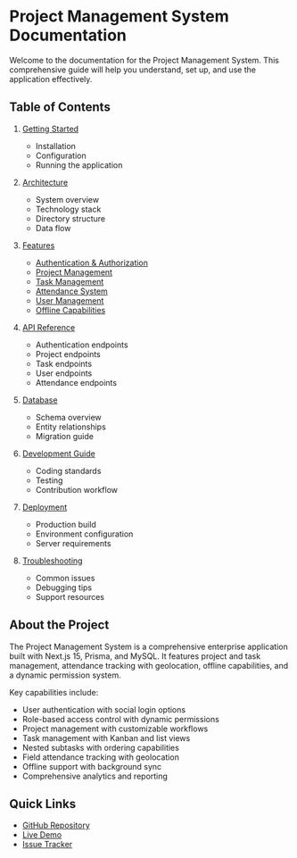 # Project Management System Documentation

Welcome to the documentation for the Project Management System. This comprehensive guide will help you understand, set up, and use the application effectively.

## Table of Contents

1. [Getting Started](./getting-started.md)
   - Installation
   - Configuration
   - Running the application

2. [Architecture](./architecture.md)
   - System overview
   - Technology stack
   - Directory structure
   - Data flow

3. [Features](./features/index.md)
   - [Authentication & Authorization](./features/authentication.md)
   - [Project Management](./features/project-management.md)
   - [Task Management](./features/task-management.md)
   - [Attendance System](./features/attendance.md)
   - [User Management](./features/user-management.md)
   - [Offline Capabilities](./features/offline-capabilities.md)

4. [API Reference](./api/index.md)
   - Authentication endpoints
   - Project endpoints
   - Task endpoints
   - User endpoints
   - Attendance endpoints

5. [Database](./database.md)
   - Schema overview
   - Entity relationships
   - Migration guide

6. [Development Guide](./development-guide.md)
   - Coding standards
   - Testing
   - Contribution workflow

7. [Deployment](./deployment.md)
   - Production build
   - Environment configuration
   - Server requirements

8. [Troubleshooting](./troubleshooting.md)
   - Common issues
   - Debugging tips
   - Support resources

## About the Project

The Project Management System is a comprehensive enterprise application built with Next.js 15, Prisma, and MySQL. It features project and task management, attendance tracking with geolocation, offline capabilities, and a dynamic permission system.

Key capabilities include:

- User authentication with social login options
- Role-based access control with dynamic permissions
- Project management with customizable workflows
- Task management with Kanban and list views
- Nested subtasks with ordering capabilities
- Field attendance tracking with geolocation
- Offline support with background sync
- Comprehensive analytics and reporting

## Quick Links

- [GitHub Repository](https://github.com/yourusername/project-management)
- [Live Demo](https://project-management-demo.example.com)
- [Issue Tracker](https://github.com/yourusername/project-management/issues)
